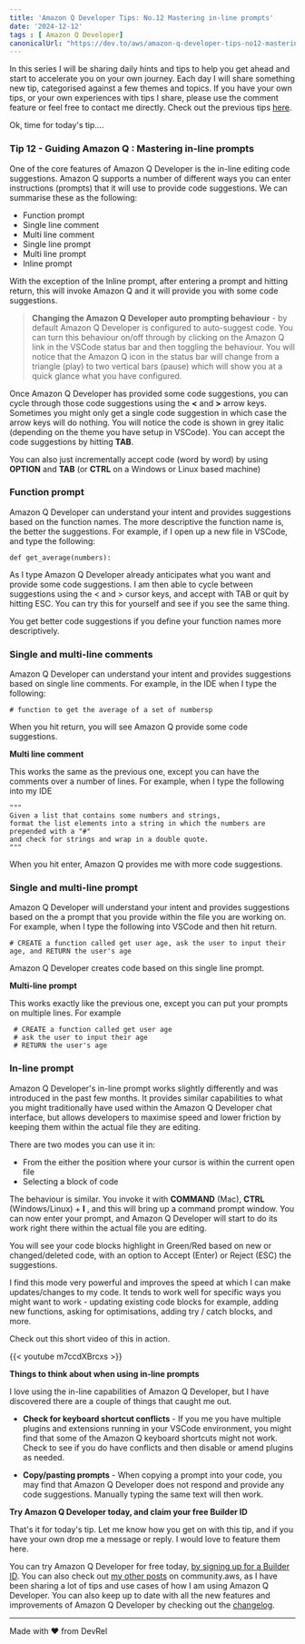 ```yaml
---
title: 'Amazon Q Developer Tips: No.12 Mastering in-line prompts'
date: '2024-12-12'
tags : [ Amazon Q Developer]
canonicalUrl: "https://dev.to/aws/amazon-q-developer-tips-no12-mastering-in-line-prompts-247k"
---
```


In this series I will be sharing daily hints and tips to help you get ahead and start to accelerate you on your own journey. Each day I will share something new tip, categorised against a few themes and topics. If you have your own tips, or your own experiences with tips I share, please use the comment feature or feel free to contact me directly. Check out the previous tips [here](https://dev.to/aws/amazon-q-developer-tips-no11-scaffolding-5c6m).

Ok, time for today's tip....

### Tip 12 - Guiding Amazon Q : Mastering in-line prompts

One of the core features of Amazon Q Developer is the in-line editing code suggestions. Amazon Q supports a number of different ways you can enter instructions (prompts) that it will use to provide code suggestions. We can summarise these as the following:

* Function prompt
* Single line comment
* Multi line comment
* Single line prompt
* Multi line prompt
* Inline prompt

With the exception of the Inline prompt, after entering a prompt and hitting return, this will invoke Amazon Q and it will provide you with some code suggestions. 

> **Changing the Amazon Q Developer auto prompting behaviour** - by default Amazon Q Developer is configured to auto-suggest code. You can turn this behaviour on/off through by clicking on the Amazon Q link in the VSCode status bar and then toggling the behaviour. You will notice that the Amazon Q icon in the status bar will change from a triangle (play) to two vertical bars (pause) which will show you at a quick glance what you have configured.

Once Amazon Q Developer has provided some code suggestions, you can cycle through those code suggestions using the **<** and **>** arrow keys. Sometimes you might only get a single code suggestion in which case the arrow keys will do nothing. You will notice the code is shown in grey italic (depending on the theme you have setup in VSCode). You can accept the code suggestions by hitting **TAB**.

You can also just incrementally accept code (word by word) by using **OPTION** and **TAB** (or **CTRL** on a Windows or Linux based machine)


### Function prompt

Amazon Q Developer can understand your intent and provides suggestions based on the function names. The more descriptive the function name is, the better the suggestions. For example, if I open up a new file in VSCode, and type the following:

```
def get_average(numbers):
```

As I type Amazon Q Developer already anticipates what you want and provide some code suggestions. I am then able to cycle between suggestions using the < and > cursor keys, and accept with TAB or quit by hitting ESC. You can try this for yourself and see if you see the same thing.

You get better code suggestions if you define your function names more descriptively.

### Single and multi-line comments

Amazon Q Developer can understand your intent and provides suggestions based on single line comments. For example, in the IDE when I type the following:

```
# function to get the average of a set of numbersp
```

When you hit return, you will see Amazon Q provide some code suggestions.

**Multi line comment**

This works the same as the previous one, except you can have the comments over a number of lines. For example, when I type the following into my IDE

```
"""
Given a list that contains some numbers and strings, 
format the list elements into a string in which the numbers are prepended with a "#" 
and check for strings and wrap in a double quote.
"""
```

When you hit enter, Amazon Q provides me with more code suggestions.


### Single and multi-line prompt

Amazon Q Developer will understand your intent and provides suggestions based on the a prompt that you provide within the file you are working on. For example, when I type the following into VSCode and then hit return.

```
# CREATE a function called get user age, ask the user to input their age, and RETURN the user's age
```

Amazon Q Developer creates code based on this single line prompt.

**Multi-line prompt**

This works exactly like the previous one, except you can put your prompts on multiple lines. For example

```
 # CREATE a function called get user age
 # ask the user to input their age
 # RETURN the user's age
```

### In-line prompt

Amazon Q Developer's in-line prompt works slightly differently and was introduced in the past few months. It provides similar capabilities to what you might traditionally have used within the Amazon Q Developer chat interface, but allows developers to maximise speed and lower friction by keeping them within the actual file they are editing.

 There are two modes you can use it in:

* From the either the position where your cursor is within the current open file
* Selecting a block of code 

The behaviour is similar. You invoke it with **COMMAND** (Mac), **CTRL** (Windows/Linux) + **I** , and this will bring up a command prompt window. You can now enter your prompt, and Amazon Q Developer will start to do its work right there within the actual file you are editing.

You will see your code blocks highlight in Green/Red based on new or changed/deleted code, with an option to Accept (Enter) or Reject (ESC) the suggestions.

I find this mode very powerful and improves the speed at which I can make updates/changes to my code. It tends to work well for specific ways you might want to work - updating existing code blocks for example, adding new functions, asking for optimisations, adding try / catch blocks, and more.


Check out this short video of this in action.

{{< youtube m7ccdXBrcxs >}}

**Things to think about when using in-line prompts**

I love using the in-line capabilities of Amazon Q Developer, but I have discovered there are a couple of things that caught me out.

* **Check for keyboard shortcut conflicts**  - If you me you have multiple plugins and extensions running in your VSCode environment, you might find that some of the Amazon Q keyboard shortcuts might not work. Check to see if you do have conflicts and then disable or amend plugins as needed.

* **Copy/pasting prompts** - When copying a prompt into your code, you may find that Amazon Q Developer does not respond and provide any code suggestions. Manually typing the same text will then work. 


**Try Amazon Q Developer today, and claim your free Builder ID**

That's it for today's tip. Let me know how you get on with this tip, and if you have your own drop me a message or reply. I would love to feature them here.

You can try Amazon Q Developer for free today, [by signing up for a Builder ID](https://community.aws/builderid?trk=34e0ecce-8101-42c4-840a-fe6170420294&sc_channel=el). You can also check out [my other posts](https://community.aws/@ricsueaws) on community.aws, as I have been sharing a lot of tips and use cases of how I am using Amazon Q Developer. You can also keep up to date with all the new features and improvements of Amazon Q Developer by checking out the [changelog](https://aws-oss.beachgeek.co.uk/40i).


---
Made with ♥ from DevRel
